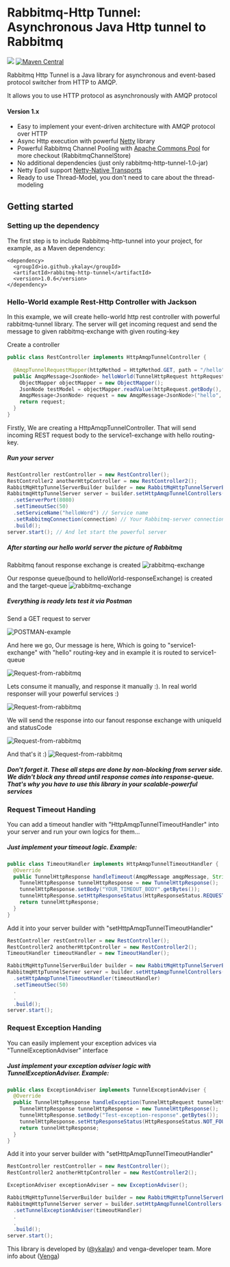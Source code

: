 # Rabbitmq-Http Tunnel: Asynchronous Java Http tunnel to Rabbitmq

<a href='https://github.com/ykalay/rabbitmq-http-tunnel/actions/workflows/build_and_deploy.yml'><img src='https://github.com/ykalay/rabbitmq-http-tunnel/actions/workflows/build_and_deploy.yml/badge.svg'></a>
[![Maven Central](https://maven-badges.herokuapp.com/maven-central/io.github.ykalay/rabbitmq-http-tunnel/badge.svg)](https://maven-badges.herokuapp.com/maven-central/io.github.ykalay/rabbitmq-http-tunnel)

Rabbitmq Http Tunnel is a Java library for asynchronous and event-based protocol switcher from HTTP to AMQP.

It allows you to use HTTP protocol as asynchronously with AMQP protocol 

#### Version 1.x
- Easy to implement your event-driven architecture with AMQP protocol over HTTP
- Async Http execution with powerful [Netty](https://github.com/netty/netty)  library  
- Powerful Rabbitmq Channel Pooling with [Apache Commons Pool](https://commons.apache.org/proper/commons-pool) for more checkout (RabbitmqChannelStore)
- No additional dependencies (just only rabbitmq-http-tunnel-1.0-jar)
- Netty Epoll support [Netty-Native Transports](https://netty.io/wiki/native-transports.html)
- Ready to use Thread-Model, you don't need to care about the thread-modeling

## Getting started

### Setting up the dependency

The first step is to include Rabbitmq-http-tunnel into your project, for example, as a Maven dependency:

```maven
<dependency>
  <groupId>io.github.ykalay</groupId>
  <artifactId>rabbitmq-http-tunnel</artifactId>
  <version>1.0.6</version>
</dependency>
```
### Hello-World example Rest-Http Controller with Jackson

In this example, we will create hello-world http rest controller with powerful rabbitmq-tunnel library.
The server will get incoming request and send the message to given rabbitmq-exchange with given routing-key
 
Create a controller
```java
public class RestController implements HttpAmqpTunnelController {
        
  @AmqpTunnelRequestMapper(httpMethod = HttpMethod.GET, path = "/hello")
  public AmqpMessage<JsonNode> helloWorld(TunnelHttpRequest httpRequest) throws Exception {
    ObjectMapper objectMapper = new ObjectMapper();
    JsonNode testModel = objectMapper.readValue(httpRequest.getBody(), JsonNode.class);
    AmqpMessage<JsonNode> request = new AmqpMessage<JsonNode>("hello", "service1-exchange", testModel);
    return request;
  }
}
```
Firstly, We are creating a HttpAmqpTunnelController. That will send incoming REST request body to the service1-exchange with hello routing-key.

##### Run your server
```java
RestController restController = new RestController();
RestController2 anotherHttpController = new RestController2();
RabbitMqHttpTunnelServerBuilder builder = new RabbitMqHttpTunnelServerBuilder();
RabbitmqHttpTunnelServer server = builder.setHttpAmqpTunnelControllers(restController, anotherHttpController) // implements HttpAmqpTunnelController
  .setServerPort(8080)
  .setTimeoutSec(50)
  .setServiceName("helloWord") // Service name
  .setRabbitmqConnection(connection) // Your Rabbitmq-server connection instance
  .build();
server.start(); // And let start the powerful server
```
##### After starting our hello world server the picture of Rabbitmq

Rabbitmq fanout response exchange is created
![rabbitmq-exchange](readme_files/rabbitmq-hello-world-response-exchange.png)

Our response queue(bound to helloWorld-responseExchange) is created and the target-queue
![rabbitmq-exchange](readme_files/rabbitmq-hello-world-response-queues.png)

##### Everything is ready lets test it via Postman

Send a GET request to server

![POSTMAN-example](readme_files/hello-world-postman.PNG)

And here we go, Our message is here, Which is going to "service1-exchange" with "hello" routing-key and in example it is routed to service1-queue

![Request-from-rabbitmq](readme_files/rabbitmq-hello-world-response-queue-message-ready.png)

Lets consume it manually, and response it manually :). In real world responser will your powerful services :)

![Request-from-rabbitmq](readme_files/rabbitmq-get-message.png)

We will send the response into our fanout response exchange with uniqueId and statusCode

![Request-from-rabbitmq](readme_files/sending-rabbitmq-response.png)

And that's it :)
![Request-from-rabbitmq](readme_files/rabbitmq-postman-response.PNG)

##### Don't forget it. These all steps are done by non-blocking from server side. We didn't block any thread until response comes into response-queue. That's why you have to use this library in your scalable-powerful services

### Request Timeout Handing

You can add a timeout handler with "HttpAmqpTunnelTimeoutHandler" into your server and run your own logics for them...

##### Just implement your timeout logic. Example:
```java
public class TimeoutHandler implements HttpAmqpTunnelTimeoutHandler {
  @Override
  public TunnelHttpResponse handleTimeout(AmqpMessage amqpMessage, String s) {
    TunnelHttpResponse tunnelHttpResponse = new TunnelHttpResponse();
    tunnelHttpResponse.setBody("YOUR_TIMEOUT_BODY".getBytes());
    tunnelHttpResponse.setHttpResponseStatus(HttpResponseStatus.REQUEST_TIMEOUT);
    return tunnelHttpResponse;
  }
}
```

Add it into your server builder with "setHttpAmqpTunnelTimeoutHandler"
```java
RestController restController = new RestController();
RestController2 anotherHttpController = new RestController2();
TimeoutHandler timeoutHandler = new TimeoutHandler();

RabbitMqHttpTunnelServerBuilder builder = new RabbitMqHttpTunnelServerBuilder();
RabbitmqHttpTunnelServer server = builder.setHttpAmqpTunnelControllers(restController, anotherHttpController) // implements HttpAmqpTunnelController
  .setHttpAmqpTunnelTimeoutHandler(timeoutHandler)
  .setTimeoutSec(50)
  .
  .
  .build();
server.start();
```

### Request Exception Handing

You can easily implement your exception advices via "TunnelExceptionAdviser" interface

##### Just implement your exception adviser logic with TunnelExceptionAdviser. Example:
```java
public class ExceptionAdviser implements TunnelExceptionAdviser {
  @Override
  public TunnelHttpResponse handleException(TunnelHttpRequest tunnelHttpRequest, Throwable throwable) {
    TunnelHttpResponse tunnelHttpResponse = new TunnelHttpResponse();
    tunnelHttpResponse.setBody("Test-exception-response".getBytes());
    tunnelHttpResponse.setHttpResponseStatus(HttpResponseStatus.NOT_FOUND);
    return tunnelHttpResponse;
  }
}
```
Add it into your server builder with "setHttpAmqpTunnelTimeoutHandler"
```java
RestController restController = new RestController();
RestController2 anotherHttpController = new RestController2();

ExceptionAdviser exceptionAdviser = new ExceptionAdviser();

RabbitMqHttpTunnelServerBuilder builder = new RabbitMqHttpTunnelServerBuilder();
RabbitmqHttpTunnelServer server = builder.setHttpAmqpTunnelControllers(restController, anotherHttpController) // implements HttpAmqpTunnelController
  .setTunnelExceptionAdviser(timeoutHandler)
  .
  .
  .build();
server.start();
```

This library is developed by ([@ykalay](https://github.com/ykalay)) and venga-developer team. More info about ([Venga](http://vengapp.com/))
